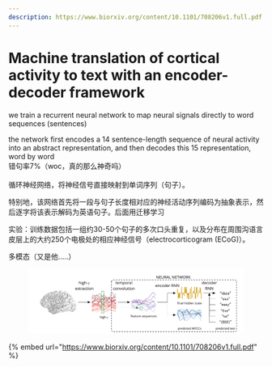 ```yaml
---
description: https://www.biorxiv.org/content/10.1101/708206v1.full.pdf
---
```


# Machine translation of cortical activity to text with an encoder-decoder framework

we train a recurrent neural network to map neural  signals directly to word sequences (sentences)

the network first encodes a 14 sentence-length sequence of neural activity into an abstract representation, and then decodes this 15 representation, word by word\
错句率7%（woc，真的那么神奇吗）\
\
循环神经网络，将神经信号直接映射到单词序列（句子）。

特别地，该网络首先将一段与句子长度相对应的神经活动序列编码为抽象表示，然后逐字将该表示解码为英语句子。后面用迁移学习



实验：训练数据包括一组约30-50个句子的多次口头重复，以及分布在周围沟语言皮层上的大约250个电极处的相应神经信号（electrocorticogram (ECoG)）。

多模态（又是他.....）



<figure><img src="../.gitbook/assets/image (2) (1) (1) (1) (1) (1) (1).png" alt=""><figcaption></figcaption></figure>

{% embed url="https://www.biorxiv.org/content/10.1101/708206v1.full.pdf" %}
